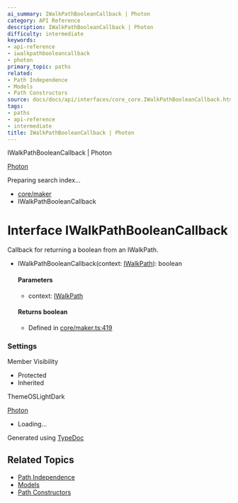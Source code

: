 ```yaml
---
ai_summary: IWalkPathBooleanCallback | Photon
category: API Reference
description: IWalkPathBooleanCallback | Photon
difficulty: intermediate
keywords:
- api-reference
- iwalkpathbooleancallback
- photon
primary_topic: paths
related:
- Path Independence
- Models
- Path Constructors
source: docs/docs/api/interfaces/core_core.IWalkPathBooleanCallback.html
tags:
- paths
- api-reference
- intermediate
title: IWalkPathBooleanCallback | Photon
---
```

IWalkPathBooleanCallback | Photon

[Photon](../index.md)




Preparing search index...

* [core/maker](../modules/core_core.md)
* IWalkPathBooleanCallback

# Interface IWalkPathBooleanCallback

Callback for returning a boolean from an IWalkPath.

* IWalkPathBooleanCallback(context: [IWalkPath](core_core.IWalkPath.md)): boolean

  #### Parameters

  + context: [IWalkPath](core_core.IWalkPath.md)

  #### Returns boolean

  + Defined in [core/maker.ts:419](https://github.com/mwhite454/photon/blob/main/packages/photon/src/core/maker.ts#L419)

### Settings

Member Visibility

* Protected
* Inherited

ThemeOSLightDark

[Photon](../index.md)

* Loading...

Generated using [TypeDoc](https://typedoc.org/)

## Related Topics

- [Path Independence](../index.md)
- [Models](../index.md)
- [Path Constructors](../index.md)
